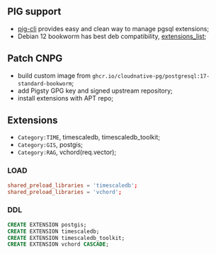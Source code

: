 ## PIG support

- [pig-cli](https://pigsty.io/ext/pig/intro/) provides easy and clean way to manage pgsql extensions;
- Debian 12 bookworm has best deb compatibility, [extensions_list](https://pigsty.io/ext/list/deb/);

## Patch CNPG

- build custom image from `ghcr.io/cloudnative-pg/postgresql:17-standard-bookworm`;
- add Pigsty GPG key and signed upstream repository;
- install extensions with APT repo;

## Extensions

- `Category:TIME`, timescaledb, timescaledb_toolkit;
- `Category:GIS`, postgis;
- `Category:RAG`, vchord(req.vector);

### LOAD

```conf
shared_preload_libraries = 'timescaledb';
shared_preload_libraries = 'vchord';
```

### DDL

```sql
CREATE EXTENSION postgis;
CREATE EXTENSION timescaledb;
CREATE EXTENSION timescaledb_toolkit;
CREATE EXTENSION vchord CASCADE;
```
